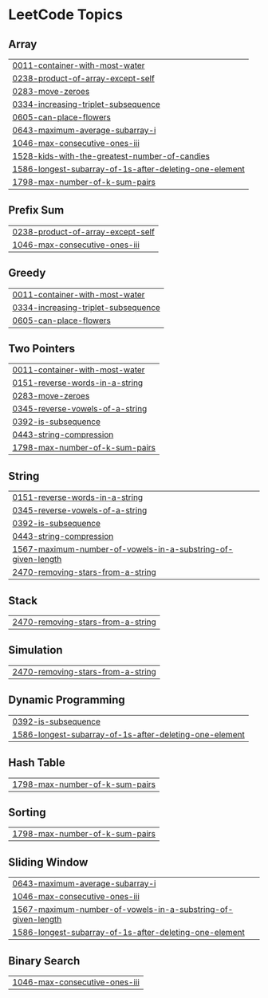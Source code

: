 

<!---LeetCode Topics Start-->
# LeetCode Topics
## Array
|  |
| ------- |
| [0011-container-with-most-water](https://github.com/karanmaheshwari16/LeetCode-75/tree/master/0011-container-with-most-water) |
| [0238-product-of-array-except-self](https://github.com/karanmaheshwari16/LeetCode-75/tree/master/0238-product-of-array-except-self) |
| [0283-move-zeroes](https://github.com/karanmaheshwari16/LeetCode-75/tree/master/0283-move-zeroes) |
| [0334-increasing-triplet-subsequence](https://github.com/karanmaheshwari16/LeetCode-75/tree/master/0334-increasing-triplet-subsequence) |
| [0605-can-place-flowers](https://github.com/karanmaheshwari16/LeetCode-75/tree/master/0605-can-place-flowers) |
| [0643-maximum-average-subarray-i](https://github.com/karanmaheshwari16/LeetCode-75/tree/master/0643-maximum-average-subarray-i) |
| [1046-max-consecutive-ones-iii](https://github.com/karanmaheshwari16/LeetCode-75/tree/master/1046-max-consecutive-ones-iii) |
| [1528-kids-with-the-greatest-number-of-candies](https://github.com/karanmaheshwari16/LeetCode-75/tree/master/1528-kids-with-the-greatest-number-of-candies) |
| [1586-longest-subarray-of-1s-after-deleting-one-element](https://github.com/karanmaheshwari16/LeetCode-75/tree/master/1586-longest-subarray-of-1s-after-deleting-one-element) |
| [1798-max-number-of-k-sum-pairs](https://github.com/karanmaheshwari16/LeetCode-75/tree/master/1798-max-number-of-k-sum-pairs) |
## Prefix Sum
|  |
| ------- |
| [0238-product-of-array-except-self](https://github.com/karanmaheshwari16/LeetCode-75/tree/master/0238-product-of-array-except-self) |
| [1046-max-consecutive-ones-iii](https://github.com/karanmaheshwari16/LeetCode-75/tree/master/1046-max-consecutive-ones-iii) |
## Greedy
|  |
| ------- |
| [0011-container-with-most-water](https://github.com/karanmaheshwari16/LeetCode-75/tree/master/0011-container-with-most-water) |
| [0334-increasing-triplet-subsequence](https://github.com/karanmaheshwari16/LeetCode-75/tree/master/0334-increasing-triplet-subsequence) |
| [0605-can-place-flowers](https://github.com/karanmaheshwari16/LeetCode-75/tree/master/0605-can-place-flowers) |
## Two Pointers
|  |
| ------- |
| [0011-container-with-most-water](https://github.com/karanmaheshwari16/LeetCode-75/tree/master/0011-container-with-most-water) |
| [0151-reverse-words-in-a-string](https://github.com/karanmaheshwari16/LeetCode-75/tree/master/0151-reverse-words-in-a-string) |
| [0283-move-zeroes](https://github.com/karanmaheshwari16/LeetCode-75/tree/master/0283-move-zeroes) |
| [0345-reverse-vowels-of-a-string](https://github.com/karanmaheshwari16/LeetCode-75/tree/master/0345-reverse-vowels-of-a-string) |
| [0392-is-subsequence](https://github.com/karanmaheshwari16/LeetCode-75/tree/master/0392-is-subsequence) |
| [0443-string-compression](https://github.com/karanmaheshwari16/LeetCode-75/tree/master/0443-string-compression) |
| [1798-max-number-of-k-sum-pairs](https://github.com/karanmaheshwari16/LeetCode-75/tree/master/1798-max-number-of-k-sum-pairs) |
## String
|  |
| ------- |
| [0151-reverse-words-in-a-string](https://github.com/karanmaheshwari16/LeetCode-75/tree/master/0151-reverse-words-in-a-string) |
| [0345-reverse-vowels-of-a-string](https://github.com/karanmaheshwari16/LeetCode-75/tree/master/0345-reverse-vowels-of-a-string) |
| [0392-is-subsequence](https://github.com/karanmaheshwari16/LeetCode-75/tree/master/0392-is-subsequence) |
| [0443-string-compression](https://github.com/karanmaheshwari16/LeetCode-75/tree/master/0443-string-compression) |
| [1567-maximum-number-of-vowels-in-a-substring-of-given-length](https://github.com/karanmaheshwari16/LeetCode-75/tree/master/1567-maximum-number-of-vowels-in-a-substring-of-given-length) |
| [2470-removing-stars-from-a-string](https://github.com/karanmaheshwari16/LeetCode-75/tree/master/2470-removing-stars-from-a-string) |
## Stack
|  |
| ------- |
| [2470-removing-stars-from-a-string](https://github.com/karanmaheshwari16/LeetCode-75/tree/master/2470-removing-stars-from-a-string) |
## Simulation
|  |
| ------- |
| [2470-removing-stars-from-a-string](https://github.com/karanmaheshwari16/LeetCode-75/tree/master/2470-removing-stars-from-a-string) |
## Dynamic Programming
|  |
| ------- |
| [0392-is-subsequence](https://github.com/karanmaheshwari16/LeetCode-75/tree/master/0392-is-subsequence) |
| [1586-longest-subarray-of-1s-after-deleting-one-element](https://github.com/karanmaheshwari16/LeetCode-75/tree/master/1586-longest-subarray-of-1s-after-deleting-one-element) |
## Hash Table
|  |
| ------- |
| [1798-max-number-of-k-sum-pairs](https://github.com/karanmaheshwari16/LeetCode-75/tree/master/1798-max-number-of-k-sum-pairs) |
## Sorting
|  |
| ------- |
| [1798-max-number-of-k-sum-pairs](https://github.com/karanmaheshwari16/LeetCode-75/tree/master/1798-max-number-of-k-sum-pairs) |
## Sliding Window
|  |
| ------- |
| [0643-maximum-average-subarray-i](https://github.com/karanmaheshwari16/LeetCode-75/tree/master/0643-maximum-average-subarray-i) |
| [1046-max-consecutive-ones-iii](https://github.com/karanmaheshwari16/LeetCode-75/tree/master/1046-max-consecutive-ones-iii) |
| [1567-maximum-number-of-vowels-in-a-substring-of-given-length](https://github.com/karanmaheshwari16/LeetCode-75/tree/master/1567-maximum-number-of-vowels-in-a-substring-of-given-length) |
| [1586-longest-subarray-of-1s-after-deleting-one-element](https://github.com/karanmaheshwari16/LeetCode-75/tree/master/1586-longest-subarray-of-1s-after-deleting-one-element) |
## Binary Search
|  |
| ------- |
| [1046-max-consecutive-ones-iii](https://github.com/karanmaheshwari16/LeetCode-75/tree/master/1046-max-consecutive-ones-iii) |
<!---LeetCode Topics End-->
